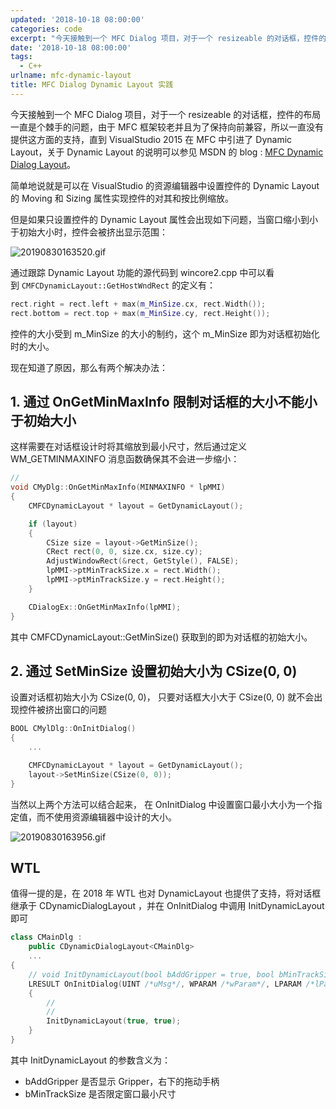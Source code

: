 ```yaml
---
updated: '2018-10-18 08:00:00'
categories: code
excerpt: "今天接触到一个 MFC Dialog 项目，对于一个 resizeable 的对话框，控件的布局一直是个棘手的问题，由于 MFC 框架较老并且为了保持向前兼容，所以一直没有提供这方面的支持，直到 VisualStudio 2015 在 MFC 中引进了 Dynamic Layout，关于 Dynamic Layout 的说明可以参见 MSDN 的 blog :\_MFC Dynamic Dialog Layout\n。"
date: '2018-10-18 08:00:00'
tags:
  - C++
urlname: mfc-dynamic-layout
title: MFC Dialog Dynamic Layout 实践
---
```


今天接触到一个 MFC Dialog 项目，对于一个 resizeable 的对话框，控件的布局一直是个棘手的问题，由于 MFC 框架较老并且为了保持向前兼容，所以一直没有提供这方面的支持，直到 VisualStudio 2015 在 MFC 中引进了 Dynamic Layout，关于 Dynamic Layout 的说明可以参见 MSDN 的 blog : [MFC Dynamic Dialog Layout](https://blogs.msdn.microsoft.com/vcblog/2015/04/29/mfc-dynamic-dialog-layout/)。


简单地说就是可以在 VisualStudio 的资源编辑器中设置控件的 Dynamic Layout 的 Moving 和 Sizing 属性实现控件的对其和按比例缩放。


但是如果只设置控件的 Dynamic Layout 属性会出现如下问题，当窗口缩小到小于初始大小时，控件会被挤出显示范围：


![20190830163520.gif](https://prod-files-secure.s3.us-west-2.amazonaws.com/fbb39313-8950-40fc-9abf-5c7412d9778c/b337cb89-30d7-4088-ae61-6a6055dfa6cc/20190830163520.gif?X-Amz-Algorithm=AWS4-HMAC-SHA256&X-Amz-Content-Sha256=UNSIGNED-PAYLOAD&X-Amz-Credential=AKIAT73L2G45HZZMZUHI%2F20240926%2Fus-west-2%2Fs3%2Faws4_request&X-Amz-Date=20240926T042914Z&X-Amz-Expires=3600&X-Amz-Signature=4e3bda13857df787bdc81d57923eaa415ccd20904ca1b9f910f377e9a5597079&X-Amz-SignedHeaders=host&x-id=GetObject)


通过跟踪 Dynamic Layout 功能的源代码到 wincore2.cpp 中可以看到 `CMFCDynamicLayout::GetHostWndRect` 的定义有：


```c++
rect.right = rect.left + max(m_MinSize.cx, rect.Width());
rect.bottom = rect.top + max(m_MinSize.cy, rect.Height());

```


控件的大小受到 m_MinSize 的大小的制约，这个 m_MinSize 即为对话框初始化时的大小。


现在知道了原因，那么有两个解决办法：


## 1. 通过 OnGetMinMaxInfo 限制对话框的大小不能小于初始大小


这样需要在对话框设计时将其缩放到最小尺寸，然后通过定义 WM_GETMINMAXINFO 消息函数确保其不会进一步缩小：


```c++
//
void CMyDlg::OnGetMinMaxInfo(MINMAXINFO * lpMMI)
{
	CMFCDynamicLayout * layout = GetDynamicLayout();

	if (layout)
	{
		CSize size = layout->GetMinSize();
		CRect rect(0, 0, size.cx, size.cy);
		AdjustWindowRect(&rect, GetStyle(), FALSE);
		lpMMI->ptMinTrackSize.x = rect.Width();
		lpMMI->ptMinTrackSize.y = rect.Height();
	}

	CDialogEx::OnGetMinMaxInfo(lpMMI);
}

```


其中 CMFCDynamicLayout::GetMinSize() 获取到的即为对话框的初始大小。


## 2. 通过 SetMinSize 设置初始大小为 CSize(0, 0)


设置对话框初始大小为 CSize(0, 0)， 只要对话框大小大于 CSize(0, 0) 就不会出现控件被挤出窗口的问题


```c++
BOOL CMylDlg::OnInitDialog()
{
    ...

    CMFCDynamicLayout * layout = GetDynamicLayout();
	layout->SetMinSize(CSize(0, 0));
}

```


当然以上两个方法可以结合起来， 在 OnInitDialog 中设置窗口最小大小为一个指定值，而不使用资源编辑器中设计的大小。


![20190830163956.gif](https://prod-files-secure.s3.us-west-2.amazonaws.com/fbb39313-8950-40fc-9abf-5c7412d9778c/a4d9109e-44b8-4d20-8675-d34155360da7/20190830163956.gif?X-Amz-Algorithm=AWS4-HMAC-SHA256&X-Amz-Content-Sha256=UNSIGNED-PAYLOAD&X-Amz-Credential=AKIAT73L2G45HZZMZUHI%2F20240926%2Fus-west-2%2Fs3%2Faws4_request&X-Amz-Date=20240926T042914Z&X-Amz-Expires=3600&X-Amz-Signature=2e2d19bb12c8ee1f6f596b325f64190a76118b541e99150df41271d71b885cc4&X-Amz-SignedHeaders=host&x-id=GetObject)


## WTL


值得一提的是，在 2018 年 WTL 也对 DynamicLayout 也提供了支持，将对话框继承于 CDynamicDialogLayout ，并在 OnInitDialog 中调用 InitDynamicLayout 即可


```c++
class CMainDlg :
	public CDynamicDialogLayout<CMainDlg>
	...
{
	// void InitDynamicLayout(bool bAddGripper = true, bool bMinTrackSize = true)
	LRESULT OnInitDialog(UINT /*uMsg*/, WPARAM /*wParam*/, LPARAM /*lParam*/, BOOL& /*bHandled*/)
	{
		//
		//
		InitDynamicLayout(true, true);
	}
}


```


其中 InitDynamicLayout 的参数含义为：

- bAddGripper 是否显示 Gripper，右下的拖动手柄
- bMinTrackSize 是否限定窗口最小尺寸

